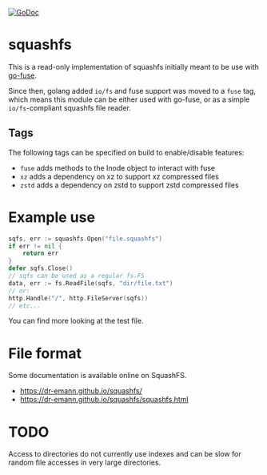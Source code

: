 [![GoDoc](https://godoc.org/github.com/KarpelesLab/squashfs?status.svg)](https://godoc.org/github.com/KarpelesLab/squashfs)

# squashfs

This is a read-only implementation of squashfs initially meant to be use with [go-fuse](https://github.com/hanwen/go-fuse/).

Since then, golang added `io/fs` and fuse support was moved to a `fuse` tag, which means this module can be either used with go-fuse, or as a simple `io/fs`-compliant squashfs file reader.

## Tags

The following tags can be specified on build to enable/disable features:

* `fuse` adds methods to the Inode object to interact with fuse
* `xz` adds a dependency on xz to support xz compressed files
* `zstd` adds a dependency on zstd to support zstd compressed files

# Example use

```go
sqfs, err := squashfs.Open("file.squashfs")
if err != nil {
	return err
}
defer sqfs.Close()
// sqfs can be used as a regular fs.FS
data, err := fs.ReadFile(sqfs, "dir/file.txt")
// or:
http.Handle("/", http.FileServer(sqfs))
// etc...
```

You can find more looking at the test file.

# File format

Some documentation is available online on SquashFS.

* https://dr-emann.github.io/squashfs/
* https://dr-emann.github.io/squashfs/squashfs.html

# TODO

Access to directories do not currently use indexes and can be slow for random file accesses in very large directories.

